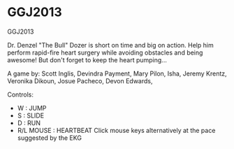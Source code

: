 GGJ2013
=======

GGJ2013

Dr. Denzel "The Bull" Dozer is short on time and big on action. 
Help him perform rapid-fire heart surgery while avoiding obstacles and being awesome! But don't forget to keep the 
heart pumping... 

A game by:
Scott Inglis,
Devindra Payment,
Mary Pilon,
Isha,
Jeremy Krentz,
Veronika Dikoun,
Josue Pacheco,
Devon Edwards,

Controls:
- W : JUMP
- S : SLIDE
- D : RUN
- R/L MOUSE : HEARTBEAT
Click mouse keys alternatively at the pace suggested by the EKG
